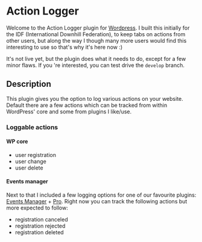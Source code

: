 # Action Logger

Welcome to the Action Logger plugin for [Wordpress](http://wordpress.org). I built this initially for the IDF (International Downhill Federation), to keep tabs on actions from other users, but along the way I though many more users would find this interesting to use so that's why it's here now :)

It's not live yet, but the plugin does what it needs to do, except for a few minor flaws. If you 're interested, you can test drive the `develop` branch.

## Description 

This plugin gives you the option to log various actions on your website. Default there are a few actions which can be tracked from within WordPress' core and some from plugins I like/use.

### Loggable actions

#### WP core
* user registration
* user change
* user delete

#### Events manager
Next to that I included a few logging options for one of our favourite plugins: [Events Manager](http://wp-events-plugin.com/) + [Pro](https://eventsmanagerpro.com/). Right now you can track the following actions but more expected to follow:
* registration canceled
* registration rejected
* registration deleted
